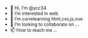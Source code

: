 - 👋 Hi, I’m @ycc34
- 👀 I’m interested in web
- 🌱 I’m currelearning html,css,js,vue
- 💞️ I’m looking to collaborate on ...
- 📫 How to reach me ...

<!---
ycc34/ycc34 is a ✨ special ✨ repository because its `README.md` (this file) appears on your GitHub profile.
You can click the Preview link to take a look at your changes.
--->
